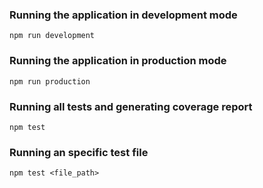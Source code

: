 
### Running the application in development mode  
```npm run development```  

### Running the application in production mode  
```npm run production```  

### Running all tests and generating coverage report  
```npm test```  

### Running an specific test file  
```npm test <file_path>```  